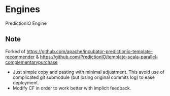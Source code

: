 # Engines
PredictionIO Engine

## Note
Forked of https://github.com/apache/incubator-predictionio-template-recommender & https://github.com/PredictionIO/template-scala-parallel-complementarypurchase

- Just simple copy and pasting with minimal adjustment. This avoid use of complicated git submodule (but losing original commits log) to ease deployment.
- Modify CF in order to work better with implicit feedback.

